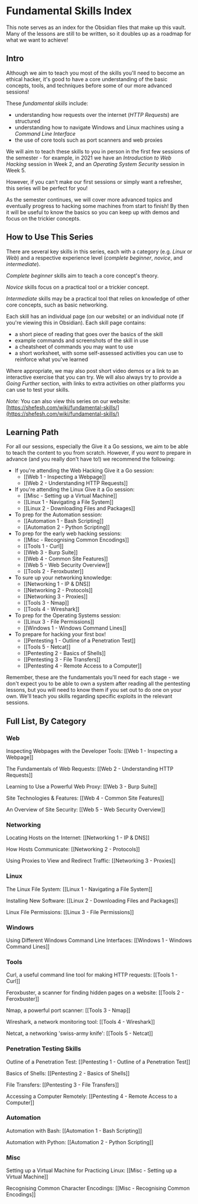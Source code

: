 # Fundamental Skills Index

This note serves as an index for the Obsidian files that make up this vault. Many of the lessons are still to be written, so it doubles up as a roadmap for what we want to achieve!

## Intro

Although we aim to teach you most of the skills you'll need to become an ethical hacker, it's good to have a core understanding of the basic concepts, tools, and techniques before some of our more advanced sessions!

These *fundamental skills* include:
- understanding how requests over the internet (*HTTP Requests*) are structured
- understanding how to navigate Windows and Linux machines using a *Command Line Interface*
- the use of core tools such as port scanners and web proxies

We will aim to teach these skills to you in person in the first few sessions of the semester - for example, in 2021 we have an *Introduction to Web Hacking* session in Week 2, and an *Operating System Security* session in Week 5.

However, if you can't make our first sessions or simply want a refresher, this series will be perfect for you!

As the semester continues, we will cover more advanced topics and eventually progress to hacking some machines from start to finish! By then it will be useful to know the basics so you can keep up with demos and focus on the trickier concepts.

## How to Use This Series

There are several key skills in this series, each with a category (e.g. *Linux* or *Web*) and a respective experience level (*complete beginner*, *novice*, and *intermediate*).

*Complete beginner* skills aim to teach a core concept's theory.

*Novice* skills focus on a practical tool or a trickier concept.

*Intermediate* skills may be a practical tool that relies on knowledge of other core concepts, such as basic networking.

Each skill has an individual page (on our website) or an individual note (if you're viewing this in Obsidian). Each skill page contains:
- a short piece of reading that goes over the basics of the skill
- example commands and screenshots of the skill in use
- a cheatsheet of commands you may want to use
- a short worksheet, with some self-assessed activities you can use to reinforce what you've learned

Where appropriate, we may also post short video demos or a link to an interactive exercise that you can try. We will also always try to provide a *Going Further* section, with links to extra activities on other platforms you can use to test your skills.

*Note:* You can also view this series on our website: [https://shefesh.com/wiki/fundamental-skills/](https://shefesh.com/wiki/fundamental-skills/)

## Learning Path

For all our sessions, especially the Give it a Go sessions, we aim to be able to teach the content to you from scratch. However, if you *want* to prepare in advance (and you really don't have to!) we recommend the following:

- If you're attending the Web Hacking Give it a Go session:
	- [[Web 1 - Inspecting a Webpage]]
	- [[Web 2 - Understanding HTTP Requests]]
- If you're attending the Linux Give it a Go session:
	- [[Misc - Setting up a Virtual Machine]]
	- [[Linux 1 - Navigating a File System]]
	- [[Linux 2 - Downloading Files and Packages]]
- To prep for the Automation session:
	- [[Automation 1 - Bash Scripting]]
	- [[Automation 2 - Python Scripting]]
- To prep for the early web hacking sessions:
	- [[Misc - Recognising Common Encodings]]
	- [[Tools 1 - Curl]]
	- [[Web 3 - Burp Suite]]
	- [[Web 4 - Common Site Features]]
	- [[Web 5 - Web Security Overview]]
	- [[Tools 2 - Feroxbuster]]
- To sure up your networking knowledge:
	- [[Networking 1 - IP & DNS]]
	- [[Networking 2 - Protocols]]
	- [[Networking 3 - Proxies]]
	- [[Tools 3 - Nmap]]
	- [[Tools 4 - Wireshark]]
- To prep for the Operating Systems session:
	- [[Linux 3 - File Permissions]]
	- [[Windows 1 - Windows Command Lines]]
- To prepare for hacking your first box!
	- [[Pentesting 1 - Outline of a Penetration Test]]
	- [[Tools 5 - Netcat]]
	- [[Pentesting 2 - Basics of Shells]]
	- [[Pentesting 3 - File Transfers]]
	- [[Pentesting 4 - Remote Access to a Computer]]

Remember, these are the fundamentals you'll need for each stage - we don't expect you to be able to own a system after reading all the pentesting lessons, but you will need to know them if you set out to do one on your own. We'll teach you skills regarding specific exploits in the relevant sessions.

## Full List, By Category

### Web

Inspecting Webpages with the Developer Tools: [[Web 1 - Inspecting a Webpage]]

The Fundamentals of Web Requests: [[Web 2 - Understanding HTTP Requests]]

Learning to Use a Powerful Web Proxy: [[Web 3 - Burp Suite]]

Site Technologies & Features: [[Web 4 - Common Site Features]]

An Overview of Site Security: [[Web 5 - Web Security Overview]]

### Networking

Locating Hosts on the Internet: [[Networking 1 - IP & DNS]]

How Hosts Communicate: [[Networking 2 - Protocols]]

Using Proxies to View and Redirect Traffic: [[Networking 3 - Proxies]]

### Linux

The Linux File System: [[Linux 1 - Navigating a File System]]

Installing New Software: [[Linux 2 - Downloading Files and Packages]]

Linux File Permissions: [[Linux 3 - File Permissions]]

### Windows

Using Different Windows Command Line Interfaces: [[Windows 1 - Windows Command Lines]]

### Tools

Curl, a useful command line tool for making HTTP requests: [[Tools 1 - Curl]]

Feroxbuster, a scanner for finding hidden pages on a website: [[Tools 2 - Feroxbuster]]

Nmap, a powerful port scanner: [[Tools 3 - Nmap]]

Wireshark, a network monitoring tool: [[Tools 4 - Wireshark]]

Netcat, a networking 'swiss-army knife': [[Tools 5 - Netcat]]

### Penetration Testing Skills

Outline of a Penetration Test: [[Pentesting 1 - Outline of a Penetration Test]]

Basics of Shells: [[Pentesting 2 - Basics of Shells]]

File Transfers: [[Pentesting 3 - File Transfers]]

Accessing a Computer Remotely: [[Pentesting 4 - Remote Access to a Computer]]

### Automation

Automation with Bash: [[Automation 1 - Bash Scripting]]

Automation with Python: [[Automation 2 - Python Scripting]]

### Misc

Setting up a Virtual Machine for Practicing Linux: [[Misc - Setting up a Virtual Machine]]

Recognising Common Character Encodings: [[Misc - Recognising Common Encodings]]